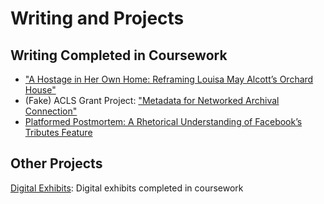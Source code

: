 # Writing and Projects 

## Writing Completed in Coursework
* ["A Hostage in Her Own Home: Reframing Louisa May Alcott’s Orchard House"](projects-and-work/project-samples/aHostageInHerOwnHome.md)
* (Fake) ACLS Grant Project: ["Metadata for Networked Archival Connection"](projects-and-work/project-samples/ACLSGrant.md)
* [Platformed Postmortem: A Rhetorical Understanding of Facebook’s Tributes Feature](projects-and-work/project-samples/platformedPostmortem.md)

## Other Projects
[Digital Exhibits](digital-exhibits.md): Digital exhibits completed in coursework
